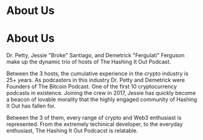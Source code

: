 # About Us


# About Us

Dr. Petty, Jessie "Broke" Santiago, and Demetrick "Fergulati" Ferguson make up the dynamic trio of hosts of The Hashing It Out Podcast.

Between the 3 hosts, the cumulative experience in the crypto industry is 25+ years. As podcasters in this industry Dr. Petty and Demetrick were Founders of The Bitcoin Podcast. One of the first 10 cryptocurrency podcasts in existence. Joining the crew in 2017, Jessie has quickly become a beacon of lovable morality that the highly engaged community of Hashing It Out has fallen for.

Between the 3 of them, every range of crypto and Web3 enthusiast is represented. From the extremely techinical developer, to the everyday enthusiast, The Hashing It Out Podcacst is relatable.
